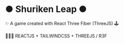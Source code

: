# ● Shuriken Leap ● 

✨ A game created with React Three Fiber (ThreeJS) 🕹️ <br/>
<br/>
🤹🏻‍♂️ REACTJS + TAILWINDCSS + THREEJS / R3F 
